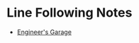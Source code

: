# Line Following Notes

- [Engineer's Garage](https://www.engineersgarage.com/line-follower-robot/#:~:text=Most%20widely%20used%20sensors%20for%20the%20line%20follower,Sensor%20circuit%20contains%20emitter%2C%20detector%20and%20comparator%20assembly.?msclkid=1bec039bc5b911ecb9e36062f96e9bf7)